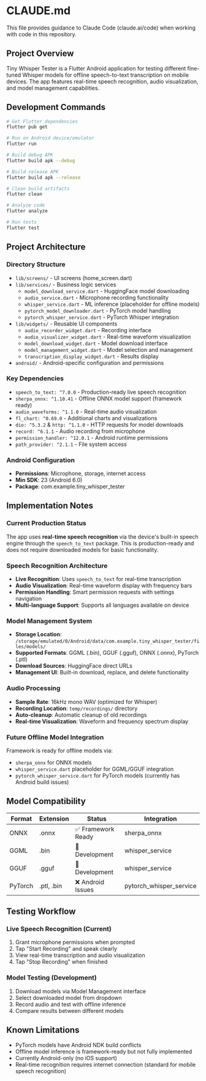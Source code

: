 # CLAUDE.md

This file provides guidance to Claude Code (claude.ai/code) when working with code in this repository.

## Project Overview

Tiny Whisper Tester is a Flutter Android application for testing different fine-tuned Whisper models for offline speech-to-text transcription on mobile devices. The app features real-time speech recognition, audio visualization, and model management capabilities.

## Development Commands

```bash
# Get Flutter dependencies
flutter pub get

# Run on Android device/emulator
flutter run

# Build debug APK
flutter build apk --debug

# Build release APK
flutter build apk --release

# Clean build artifacts
flutter clean

# Analyze code
flutter analyze

# Run tests
flutter test
```

## Project Architecture

### Directory Structure
- `lib/screens/` - UI screens (home_screen.dart)
- `lib/services/` - Business logic services
  - `model_download_service.dart` - HuggingFace model downloading
  - `audio_service.dart` - Microphone recording functionality
  - `whisper_service.dart` - ML inference (placeholder for offline models)
  - `pytorch_model_downloader.dart` - PyTorch model handling
  - `pytorch_whisper_service.dart` - PyTorch Whisper integration
- `lib/widgets/` - Reusable UI components
  - `audio_recorder_widget.dart` - Recording interface
  - `audio_visualizer_widget.dart` - Real-time waveform visualization
  - `model_download_widget.dart` - Model download interface
  - `model_management_widget.dart` - Model selection and management
  - `transcription_display_widget.dart` - Results display
- `android/` - Android-specific configuration and permissions

### Key Dependencies
- `speech_to_text: ^7.0.0` - Production-ready live speech recognition
- `sherpa_onnx: ^1.10.41` - Offline ONNX model support (framework ready)
- `audio_waveforms: ^1.1.0` - Real-time audio visualization
- `fl_chart: ^0.69.0` - Additional charts and visualizations
- `dio: ^5.3.2` & `http: ^1.1.0` - HTTP requests for model downloads
- `record: ^6.1.1` - Audio recording from microphone
- `permission_handler: ^12.0.1` - Android runtime permissions
- `path_provider: ^2.1.1` - File system access

### Android Configuration
- **Permissions**: Microphone, storage, internet access
- **Min SDK**: 23 (Android 6.0)
- **Package**: com.example.tiny_whisper_tester

## Implementation Notes

### Current Production Status
The app uses **real-time speech recognition** via the device's built-in speech engine through the `speech_to_text` package. This is production-ready and does not require downloaded models for basic functionality.

### Speech Recognition Architecture
- **Live Recognition**: Uses `speech_to_text` for real-time transcription
- **Audio Visualization**: Real-time waveform display with frequency bars
- **Permission Handling**: Smart permission requests with settings navigation
- **Multi-language Support**: Supports all languages available on device

### Model Management System
- **Storage Location**: `/storage/emulated/0/Android/data/com.example.tiny_whisper_tester/files/models/`
- **Supported Formats**: GGML (.bin), GGUF (.gguf), ONNX (.onnx), PyTorch (.ptl)
- **Download Sources**: HuggingFace direct URLs
- **Management UI**: Built-in download, replace, and delete functionality

### Audio Processing
- **Sample Rate**: 16kHz mono WAV (optimized for Whisper)
- **Recording Location**: `temp/recordings/` directory
- **Auto-cleanup**: Automatic cleanup of old recordings
- **Real-time Visualization**: Waveform and frequency spectrum display

### Future Offline Model Integration
Framework is ready for offline models via:
- `sherpa_onnx` for ONNX models
- `whisper_service.dart` placeholder for GGML/GGUF integration
- `pytorch_whisper_service.dart` for PyTorch models (currently has Android build issues)

## Model Compatibility

| Format | Extension | Status | Integration |
|--------|-----------|--------|-------------|
| ONNX | .onnx | ✅ Framework Ready | sherpa_onnx |
| GGML | .bin | 🔧 Development | whisper_service |
| GGUF | .gguf | 🔧 Development | whisper_service |
| PyTorch | .ptl, .bin | ❌ Android Issues | pytorch_whisper_service |

## Testing Workflow

### Live Speech Recognition (Current)
1. Grant microphone permissions when prompted
2. Tap "Start Recording" and speak clearly
3. View real-time transcription and audio visualization
4. Tap "Stop Recording" when finished

### Model Testing (Development)
1. Download models via Model Management interface
2. Select downloaded model from dropdown
3. Record audio and test with offline inference
4. Compare results between different models

## Known Limitations

- PyTorch models have Android NDK build conflicts
- Offline model inference is framework-ready but not fully implemented
- Currently Android-only (no iOS support)
- Real-time recognition requires internet connection (standard for mobile speech recognition)